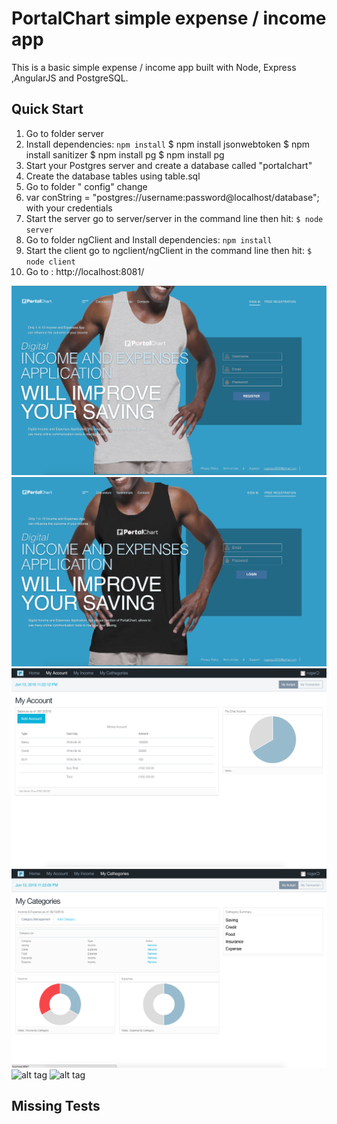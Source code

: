  #  PortalChart simple expense / income app


 This is a basic simple expense / income app  built with Node, Express ,AngularJS and PostgreSQL.


 ## Quick Start
 1. Go to folder server
 2. Install dependencies: `npm install`
  $ npm install jsonwebtoken
  $ npm install sanitizer
  $ npm install pg 
  $ npm install pg
 3. Start your Postgres server and create a database called "portalchart"
 4. Create the database tables using table.sql 
 6. Go to folder " config" change 
 7. var conString = "postgres://username:password@localhost/database"; with your credentials
 5. Start the server go to server/server in the command line then hit: `$ node server`
 6. Go to folder ngClient and Install dependencies: `npm install`
 6. Start the client go to ngclient/ngClient in the command line then hit: `$ node client`
 7. Go to : http://localhost:8081/


 ![alt tag](https://github.com/rogergui3000/income-expense-app/blob/master/login.png)
 ![alt tag](https://github.com/rogergui3000/income-expense-app/blob/master/register.png)
 ![alt tag](https://github.com/rogergui3000/income-expense-app/blob/master/account.png)
 ![alt tag](https://github.com/rogergui3000/income-expense-app/blob/master/Cathegory.png)
 ![alt tag](https://github.com/rogergui3000/income-expense-app/master/Transaction.png)
 ![alt tag](https://github.com/rogergui3000/income-expense-app/master/income.png)


 ## Missing Tests

